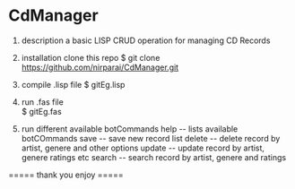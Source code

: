 # CdManager
1) description
      a basic LISP CRUD operation for  managing CD Records 
 
2) installation
      clone this repo
          $ git clone https://github.com/nirparai/CdManager.git
3) compile .lisp file
      $ gitEg.lisp
4) run .fas file    
      $ gitEg.fas
5) run different available botCommands
     	help -- lists available botCOmmands
      save -- save new record list
      delete -- delete record by artist, genere and other options
      update -- update record by artist, genere ratings etc
      search -- search record by artist, genere and ratings
    
    
  ===== thank you enjoy =====  
